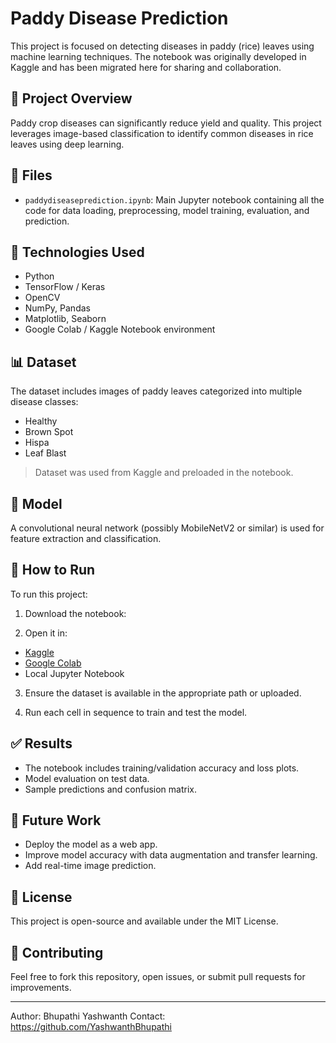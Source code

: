 # Paddy Disease Prediction

This project is focused on detecting diseases in paddy (rice) leaves using machine learning techniques. The notebook was originally developed in Kaggle and has been migrated here for sharing and collaboration.

## 🧠 Project Overview

Paddy crop diseases can significantly reduce yield and quality. This project leverages image-based classification to identify common diseases in rice leaves using deep learning.

## 📁 Files

- `paddydiseaseprediction.ipynb`: Main Jupyter notebook containing all the code for data loading, preprocessing, model training, evaluation, and prediction.

## 🧰 Technologies Used

- Python
- TensorFlow / Keras
- OpenCV
- NumPy, Pandas
- Matplotlib, Seaborn
- Google Colab / Kaggle Notebook environment

## 📊 Dataset

The dataset includes images of paddy leaves categorized into multiple disease classes:
- Healthy
- Brown Spot
- Hispa
- Leaf Blast

> Dataset was used from Kaggle and preloaded in the notebook.

## 🧪 Model

A convolutional neural network (possibly MobileNetV2 or similar) is used for feature extraction and classification.

## 🚀 How to Run

To run this project:

1. Download the notebook:


2. Open it in:
- [Kaggle](https://www.kaggle.com/)
- [Google Colab](https://colab.research.google.com/)
- Local Jupyter Notebook

3. Ensure the dataset is available in the appropriate path or uploaded.

4. Run each cell in sequence to train and test the model.

## ✅ Results

- The notebook includes training/validation accuracy and loss plots.
- Model evaluation on test data.
- Sample predictions and confusion matrix.

## 📌 Future Work

- Deploy the model as a web app.
- Improve model accuracy with data augmentation and transfer learning.
- Add real-time image prediction.

## 📜 License

This project is open-source and available under the MIT License.

## 🤝 Contributing

Feel free to fork this repository, open issues, or submit pull requests for improvements.

---

Author: Bhupathi Yashwanth
Contact: https://github.com/YashwanthBhupathi
